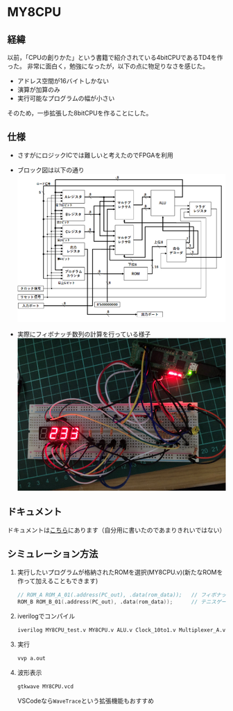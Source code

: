 # MY8CPU

## 経緯

以前，「CPUの創りかた」という書籍で紹介されている4bitCPUであるTD4を作った。
非常に面白く，勉強になったが，以下の点に物足りなさを感じた。
* アドレス空間が16バイトしかない
* 演算が加算のみ
* 実行可能なプログラムの幅が小さい

そのため，一歩拡張した8bitCPUを作ることにした。

## 仕様

* さすがにロジックICでは難しいと考えたのでFPGAを利用

* ブロック図は以下の通り
![CPU](img/cpu.png)

* 実際にフィボナッチ数列の計算を行っている様子
![fib](img/fib.jpg)

## ドキュメント

ドキュメントは[こちら](https://docs.google.com/document/d/1bsrWHXSSPE41QqXC7vMVIFSoAvNt-4l-x2_u8mgAE-I/edit)にあります（自分用に書いたのであまりきれいではない）

## シミュレーション方法

1. 実行したいプログラムが格納されたROMを選択(MY8CPU.v)(新たなROMを作って加えることもできます)
    ```verilog
    // ROM_A ROM_A_01(.address(PC_out), .data(rom_data));   // フィボナッチ数列プログラム
    ROM_B ROM_B_01(.address(PC_out), .data(rom_data));      // テニスゲームのプログラム
    ```

2. iverilogでコンパイル

    ```bash
    iverilog MY8CPU_test.v MY8CPU.v ALU.v Clock_10to1.v Multiplexer_A.v Multiplexer_B.v Register.v Program_counter.v Decoder.v ROM_A.v Flag_register.v
    ```

3. 実行

    ```bash
    vvp a.out
    ```

4. 波形表示

    ```bash
    gtkwave MY8CPU.vcd
    ```

    VSCodeなら`WaveTrace`という拡張機能もおすすめ